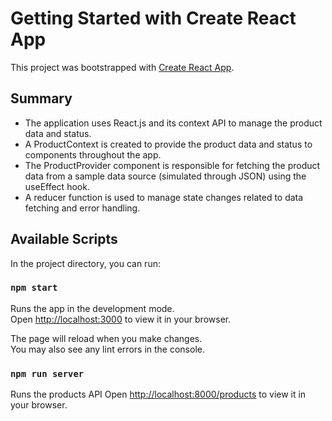 # Getting Started with Create React App

This project was bootstrapped with [Create React App](https://github.com/facebook/create-react-app).

## Summary
* The application uses React.js and its context API to manage the product data and status.
* A ProductContext is created to provide the product data and status to components throughout the app.
* The ProductProvider component is responsible for fetching the product data from a sample data source (simulated through JSON) using the useEffect hook. 
* A reducer function is used to manage state changes related to data fetching and error handling.

## Available Scripts

In the project directory, you can run:

### `npm start`

Runs the app in the development mode.\
Open [http://localhost:3000](http://localhost:3000) to view it in your browser.

The page will reload when you make changes.\
You may also see any lint errors in the console.

### `npm run server`

Runs the products API
Open [http://localhost:8000/products](http://localhost:8000/products) to view it in your browser.



